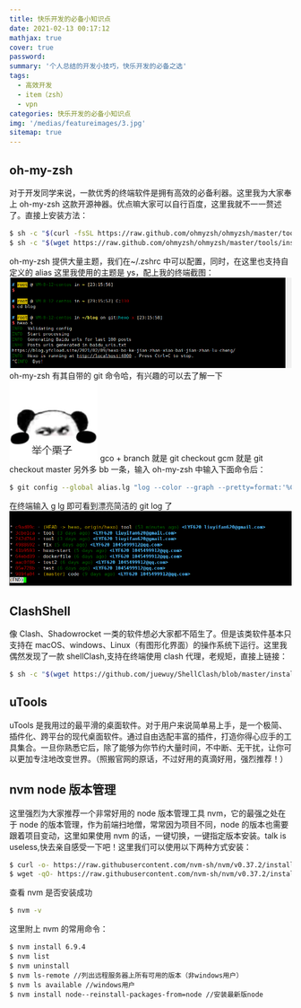 ```yaml
---
title: 快乐开发的必备小知识点
date: 2021-02-13 00:17:12
mathjax: true
cover: true
password:
summary: '个人总结的开发小技巧，快乐开发的必备之选'
tags:
  - 高效开发
  - item（zsh）
  - vpn
categories: 快乐开发的必备小知识点
img: '/medias/featureimages/3.jpg'
sitemap: true
---
```


## oh-my-zsh

对于开发同学来说，一款优秀的终端软件是拥有高效的必备利器。这里我为大家奉上 oh-my-zsh 这款开源神器。优点嘛大家可以自行百度，这里我就不一一赘述了。直接上安装方法：

```bash
$ sh -c "$(curl -fsSL https://raw.github.com/ohmyzsh/ohmyzsh/master/tools/install.sh)"
$ sh -c "$(wget https://raw.github.com/ohmyzsh/ohmyzsh/master/tools/install.sh -O -)"
```

oh-my-zsh 提供大量主题，我们在~/.zshrc 中可以配置，同时，在这里也支持自定义的 alias
这里我使用的主题是 ys，配上我的终端截图：
![Eric 真帅!](/shootcut/item.png)
oh-my-zsh 有其自带的 git 命令哈，有兴趣的可以去了解一下
![Eric 真帅!](/shootcut/example.png)
gco + branch 就是 git checkout
gcm 就是 git checkout master
另外多 bb 一条，输入 oh-my-zsh 中输入下面命令后：

```bash
$ git config --global alias.lg "log --color --graph --pretty=format:'%Cred%h%Creset -%C(yellow)%d%Creset %s %Cgreen(%cr) %C(bold blue)<%an %ae>%Creset' --abbrev-commit"
```

在终端输入 g lg 即可看到漂亮简洁的 git log 了
![Eric 真帅!](/shootcut/glg.png)

## ClashShell

像 Clash、Shadowrocket 一类的软件想必大家都不陌生了。但是该类软件基本只支持在 macOS、windows、Linux（有图形化界面）的操作系统下运行。这里我偶然发现了一款 shellClash,支持在终端使用 clash 代理，老规矩，直接上链接：

```bash
$ sh -c "$(wget https://github.com/juewuy/ShellClash/blob/master/install.sh)"
```

## uTools

uTools 是我用过的最平滑的桌面软件。对于用户来说简单易上手，是一个极简、插件化、跨平台的现代桌面软件。通过自由选配丰富的插件，打造你得心应手的工具集合。一旦你熟悉它后，除了能够为你节约大量时间，不中断、无干扰，让你可以更加专注地改变世界。（照搬官网的原话，不过好用的真滴好用，强烈推荐！）

## nvm node 版本管理

这里强烈为大家推荐一个非常好用的 node 版本管理工具 nvm，它的最强之处在于 node 的版本管理，作为前端扫地僧，常常因为项目不同，node 的版本也需要跟着项目变动，这里如果使用 nvm 的话，一键切换，一键指定版本安装。talk is useless,快去亲自感受一下吧！这里我们可以使用以下两种方式安装：

```bash
$ curl -o- https://raw.githubusercontent.com/nvm-sh/nvm/v0.37.2/install.sh | bash
$ wget -qO- https://raw.githubusercontent.com/nvm-sh/nvm/v0.37.2/install.sh | bash
```

查看 nvm 是否安装成功

```bash
$ nvm -v
```

这里附上 nvm 的常用命令：

```bash
$ nvm install 6.9.4
$ nvm list
$ nvm uninstall
$ nvm ls-remote //列出远程服务器上所有可用的版本（非windows用户）
$ nvm ls available //windows用户
$ nvm install node--reinstall-packages-from=node //安装最新版node
```
